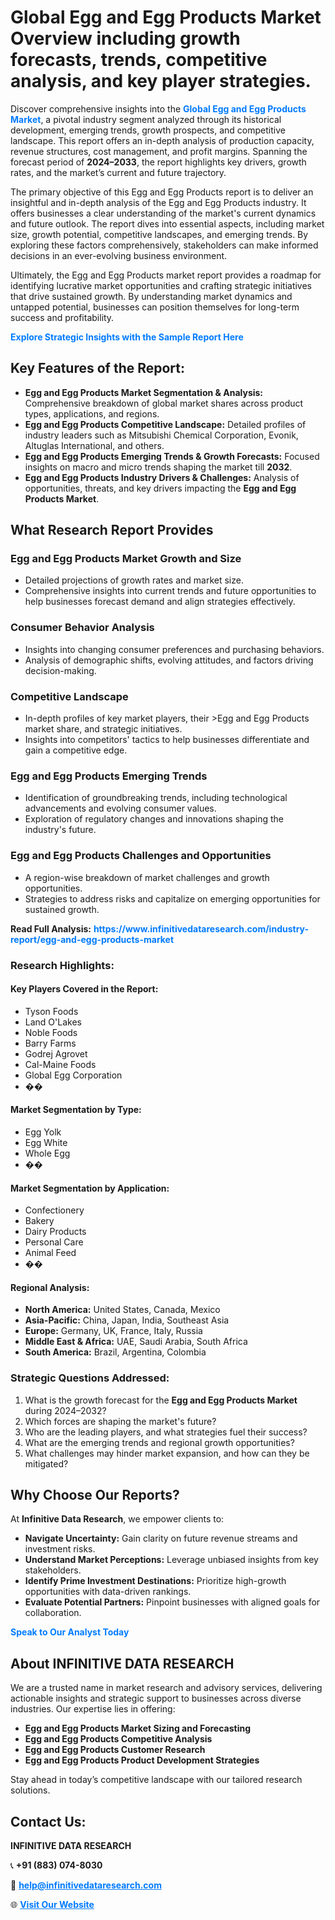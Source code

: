 <h1>Global Egg and Egg Products Market Overview including growth forecasts, trends, competitive analysis, and key player strategies.</h1>
<p>
Discover comprehensive insights into the 
<a href="https://www.infinitivedataresearch.com/industry-report/egg-and-egg-products-market" rel="dofollow" style="color: #007BFF; text-decoration: none;"><strong>Global Egg and Egg Products Market</strong></a>, a pivotal industry segment analyzed through its historical development, emerging trends, growth prospects, and competitive landscape. This report offers an in-depth analysis of production capacity, revenue structures, cost management, and profit margins. Spanning the forecast period of <strong>2024–2033</strong>, the report highlights key drivers, growth rates, and the market’s current and future trajectory.
</p>
<p>
The primary objective of this Egg and Egg Products report is to deliver an insightful and in-depth analysis of the Egg and Egg Products industry. It offers businesses a clear understanding of the market's current dynamics and future outlook. The report dives into essential aspects, including market size, growth potential, competitive landscapes, and emerging trends. By exploring these factors comprehensively, stakeholders can make informed decisions in an ever-evolving business environment.
</p>
<p>
Ultimately, the Egg and Egg Products market report provides a roadmap for identifying lucrative market opportunities and crafting strategic initiatives that drive sustained growth. By understanding market dynamics and untapped potential, businesses can position themselves for long-term success and profitability.
</p>
<p>
<a href="https://www.infinitivedataresearch.com/request-sample/reportId=109957" style="color: #007BFF; text-decoration: none;"><strong>Explore Strategic Insights with the Sample Report Here</strong></a>
</p>

<h2>Key Features of the Report:</h2>
<ul>
<li><strong>Egg and Egg Products Market Segmentation & Analysis:</strong> Comprehensive breakdown of global market shares across product types, applications, and regions.</li>
<li><strong>Egg and Egg Products Competitive Landscape:</strong> Detailed profiles of industry leaders such as Mitsubishi Chemical Corporation, Evonik, Altuglas International, and others.</li>
<li><strong>Egg and Egg Products Emerging Trends & Growth Forecasts:</strong> Focused insights on macro and micro trends shaping the market till <strong>2032</strong>.</li>
<li><strong>Egg and Egg Products Industry Drivers & Challenges:</strong> Analysis of opportunities, threats, and key drivers impacting the <strong>Egg and Egg Products Market</strong>.</li>
</ul>

<h2>What Research Report Provides</h2>
<h3>Egg and Egg Products Market Growth and Size</h3>
<ul>
<li>Detailed projections of growth rates and market size.</li>
<li>Comprehensive insights into current trends and future opportunities to help businesses forecast demand and align strategies effectively.</li>
</ul>

<h3>Consumer Behavior Analysis</h3>
<ul>
<li>Insights into changing consumer preferences and purchasing behaviors.</li>
<li>Analysis of demographic shifts, evolving attitudes, and factors driving decision-making.</li>
</ul>

<h3>Competitive Landscape</h3>
<ul>
<li>In-depth profiles of key market players, their >Egg and Egg Products market share, and strategic initiatives.</li>
<li>Insights into competitors' tactics to help businesses differentiate and gain a competitive edge.</li>
</ul>

<h3>Egg and Egg Products Emerging Trends</h3>
<ul>
<li>Identification of groundbreaking trends, including technological advancements and evolving consumer values.</li>
<li>Exploration of regulatory changes and innovations shaping the industry's future.</li>
</ul>

<h3>Egg and Egg Products Challenges and Opportunities</h3>
<ul>
<li>A region-wise breakdown of market challenges and growth opportunities.</li>
<li>Strategies to address risks and capitalize on emerging opportunities for sustained growth.</li>
</ul>
<p><strong>Read Full Analysis:</strong> <a href="https://www.infinitivedataresearch.com/industry-report/egg-and-egg-products-market" rel="dofollow" style="color: #007BFF; text-decoration: none;"><strong>https://www.infinitivedataresearch.com/industry-report/egg-and-egg-products-market</strong></a></p>
<h3>Research Highlights:</h3>
<h4>Key Players Covered in the Report:</h4>
<ul><li>Tyson Foods</li><li>Land O&#039;Lakes</li><li>Noble Foods</li><li>Barry Farms</li><li>Godrej Agrovet</li><li>Cal-Maine Foods</li><li>Global Egg Corporation</li><li>��</li></ul>
<h4>Market Segmentation by Type:</h4>
<ul><li>Egg Yolk</li><li>Egg White</li><li>Whole Egg</li><li>��</li></ul>
<h4>Market Segmentation by Application:</h4>
<ul><li>Confectionery</li><li>Bakery</li><li>Dairy Products</li><li>Personal Care</li><li>Animal Feed</li><li>��</li></ul>

<h4>Regional Analysis:</h4>
<ul>
<li><strong>North America:</strong> United States, Canada, Mexico</li>
<li><strong>Asia-Pacific:</strong> China, Japan, India, Southeast Asia</li>
<li><strong>Europe:</strong> Germany, UK, France, Italy, Russia</li>
<li><strong>Middle East & Africa:</strong> UAE, Saudi Arabia, South Africa</li>
<li><strong>South America:</strong> Brazil, Argentina, Colombia</li>
</ul>

<h3>Strategic Questions Addressed:</h3>
<ol>
<li>What is the growth forecast for the <strong>Egg and Egg Products Market</strong> during 2024–2032?</li>
<li>Which forces are shaping the market's future?</li>
<li>Who are the leading players, and what strategies fuel their success?</li>
<li>What are the emerging trends and regional growth opportunities?</li>
<li>What challenges may hinder market expansion, and how can they be mitigated?</li>
</ol>

<h2>Why Choose Our Reports?</h2>
<p>At <strong>Infinitive Data Research</strong>, we empower clients to:</p>
<ul>
<li><strong>Navigate Uncertainty:</strong> Gain clarity on future revenue streams and investment risks.</li>
<li><strong>Understand Market Perceptions:</strong> Leverage unbiased insights from key stakeholders.</li>
<li><strong>Identify Prime Investment Destinations:</strong> Prioritize high-growth opportunities with data-driven rankings.</li>
<li><strong>Evaluate Potential Partners:</strong> Pinpoint businesses with aligned goals for collaboration.</li>
</ul>
<p><a href="https://www.infinitivedataresearch.com/industry-report/egg-and-egg-products-market" rel="dofollow" style="color: #007BFF; text-decoration: none;"><strong>Speak to Our Analyst Today</strong></a></p>

<h2>About INFINITIVE DATA RESEARCH</h2>
<p>We are a trusted name in market research and advisory services, delivering actionable insights and strategic support to businesses across diverse industries. Our expertise lies in offering:</p>
<ul>
<li><strong>Egg and Egg Products Market Sizing and Forecasting</strong></li>
<li><strong>Egg and Egg Products Competitive Analysis</strong></li>
<li><strong>Egg and Egg Products Customer Research</strong></li>
<li><strong>Egg and Egg Products Product Development Strategies</strong></li>
</ul>
<p>Stay ahead in today’s competitive landscape with our tailored research solutions.</p>

<h2>Contact Us:</h2>
<p><strong>INFINITIVE DATA RESEARCH</strong></p>
<p>📞 <strong>+91 (883) 074-8030</strong></p>
<p>📧 <strong><a href="mailto:help@infinitivedataresearch.com" style="color: #007BFF;">help@infinitivedataresearch.com</a></strong></p>
<p>🌐 <strong><a href="https://www.infinitivedataresearch.com" rel="dofollow" style="color: #007BFF;">Visit Our Website</a></strong></p>